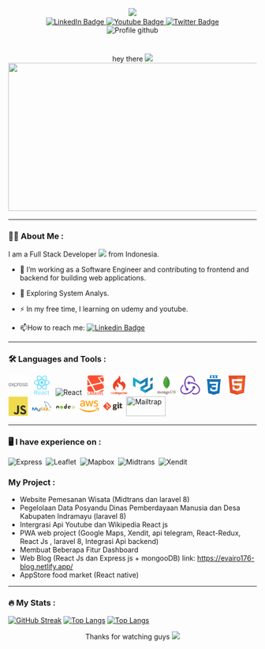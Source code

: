 


<div id="header" align="center">
  <img src="https://media.giphy.com/media/M9gbBd9nbDrOTu1Mqx/giphy.gif" width="100"/>
</div>
<div id="badges" align="center">
  <a href="[your-linkedin-URL](https://www.linkedin.com/in/dicki-prasetya-3a7587195/)">
    <img src="https://img.shields.io/badge/LinkedIn-blue?style=for-the-badge&logo=linkedin&logoColor=white" alt="LinkedIn Badge"/>
  </a>
  <a href="your-youtube-URL">
    <img src="https://img.shields.io/badge/YouTube-red?style=for-the-badge&logo=youtube&logoColor=white" alt="Youtube Badge"/>
  </a>
  <a href="your-twitter-URL">
    <img src="https://img.shields.io/badge/Twitter-blue?style=for-the-badge&logo=twitter&logoColor=white" alt="Twitter Badge"/>
  </a>
</div>
<div  align="center">
  <img src="https://komarev.com/ghpvc/?username=evairo176&style=flat-square&color=blue" alt="Profile github"/>
  <h1>
</div>
<div  align="center">
    hey there
  <img src="https://media.giphy.com/media/hvRJCLFzcasrR4ia7z/giphy.gif" width="30px"/>
    </div>
</h1>
<div align="center">
  <img src="https://media.giphy.com/media/dWesBcTLavkZuG35MI/giphy.gif" width="600" height="300"/>
</div>

---

### :woman_technologist: About Me :
I am a Full Stack Developer <img src="https://media.giphy.com/media/WUlplcMpOCEmTGBtBW/giphy.gif" width="30"> from Indonesia.
- :telescope: I’m working as a Software Engineer and contributing to frontend and backend for building web applications.

- :seedling: Exploring System Analys.

- :zap: In my free time, I learning on udemy and youtube.

- :mailbox:How to reach me: [![Linkedin Badge](https://img.shields.io/badge/-Dicki-blue?style=flat&logo=Linkedin&logoColor=white)](https://www.linkedin.com/in/dicki-prasetya-3a7587195/)
---

### :hammer_and_wrench: Languages and Tools :
<div>
  <img src="https://github.com/devicons/devicon/blob/master/icons/express/express-original-wordmark.svg" title="Express" alt="Express" width="40" height="40"/>&nbsp;
  <img src="https://github.com/devicons/devicon/blob/master/icons/react/react-original-wordmark.svg" title="React" alt="React" width="40" height="40"/>&nbsp;
  <img src="https://upload.wikimedia.org/wikipedia/commons/thumb/a/a7/React-icon.svg/2300px-React-icon.svg.png" title="React" alt="React" width="40" height="40"/>&nbsp;
  <img src="https://github.com/devicons/devicon/blob/master/icons/laravel/laravel-plain-wordmark.svg" title="Laravel" alt="Laravel" width="40" height="40"/>&nbsp;
  <img src="https://github.com/devicons/devicon/blob/master/icons/codeigniter/codeigniter-plain-wordmark.svg" title="Codeigniter" **alt="Codeigniter" width="40" height="40"/>&nbsp;
 <img src="https://github.com/devicons/devicon/blob/master/icons/materialui/materialui-original.svg" title="Material UI" alt="Material UI" width="40" height="40"/>&nbsp;
  <img src="https://github.com/devicons/devicon/blob/master/icons/mongodb/mongodb-original-wordmark.svg" title="MongoDB" alt="MongoDB" width="40" height="40"/>&nbsp;
  <img src="https://github.com/devicons/devicon/blob/master/icons/redux/redux-original.svg" title="Redux" alt="Redux " width="40" height="40"/>&nbsp;
  <img src="https://github.com/devicons/devicon/blob/master/icons/css3/css3-plain-wordmark.svg"  title="CSS3" alt="CSS" width="40" height="40"/>&nbsp;
  <img src="https://github.com/devicons/devicon/blob/master/icons/html5/html5-original.svg" title="HTML5" alt="HTML" width="40" height="40"/>&nbsp;
  <img src="https://github.com/devicons/devicon/blob/master/icons/javascript/javascript-original.svg" title="JavaScript" alt="JavaScript" width="40" height="40"/>&nbsp;
  <img src="https://github.com/devicons/devicon/blob/master/icons/mysql/mysql-original-wordmark.svg" title="MySQL"  alt="MySQL" width="40" height="40"/>&nbsp;
  <img src="https://github.com/devicons/devicon/blob/master/icons/nodejs/nodejs-original-wordmark.svg" title="NodeJS" alt="NodeJS" width="40" height="40"/>&nbsp;
  <img src="https://github.com/devicons/devicon/blob/master/icons/amazonwebservices/amazonwebservices-plain-wordmark.svg" title="AWS" alt="AWS" width="40" height="40"/>&nbsp;
  <img src="https://github.com/devicons/devicon/blob/master/icons/git/git-original-wordmark.svg" title="Git" **alt="Git" width="40" height="40"/>&nbsp;
 <img src="https://d33v4339jhl8k0.cloudfront.net/docs/assets/5ed6bd832c7d3a10cba8416b/images/5faac7224cedfd001610b6d1/mailtrap-new-logo.png" title="Mailtrap" **alt="Mailtrap" width="80" height="40"/>&nbsp;
</div>

---
### :desktop_computer: I have experience on :
<div>

  <img src="https://upload.wikimedia.org/wikipedia/commons/thumb/b/bd/Google_Maps_Logo_2020.svg/800px-Google_Maps_Logo_2020.svg.png" title="Express" alt="Express" width="40" height="40"/>&nbsp;
 <img src="https://encrypted-tbn0.gstatic.com/images?q=tbn:ANd9GcT8ZGkXd3FvFWroUQfsXmaydBNK8LhQzJKd0NfSGfAcAZoNJivRmSsImmC_6eyznpPGAg&usqp=CAU" title="Leaflet" alt="Leaflet" width="100" height="40"/>&nbsp;
  <img src="https://encrypted-tbn0.gstatic.com/images?q=tbn:ANd9GcQxjO-nauVIRPpdsOXHpGXZuvFJAAd0za4ZuQ&usqp=CAU" title="Mapbox" alt="Mapbox" width="40" height="40"/>&nbsp;
 <img src="https://upload.wikimedia.org/wikipedia/commons/9/9d/Midtrans.png" title="Midtrans" alt="Midtrans" width="100" height="40"/>&nbsp;
  <img src="https://www.xendit.co/wp-content/uploads/2020/03/XENDIT-LOGOArtboard-1@2x.png" title="Xendit" alt="Xendit" width="100" height="40"/>&nbsp;
</div>

### My Project :

- Website Pemesanan Wisata (Midtrans dan laravel 8)
- Pegelolaan Data Posyandu Dinas Pemberdayaan Manusia dan Desa Kabupaten Indramayu (laravel 8)
- Intergrasi Api Youtube dan Wikipedia React js
- PWA web project (Google Maps, Xendit, api telegram, React-Redux, React Js , laravel 8, Integrasi Api backend)
- Membuat Beberapa Fitur Dashboard
- Web Blog (React Js dan Express js + mongooDB) link: <a href="https://evairo176-blog.netlify.app/posts">https://evairo176-blog.netlify.app/</a>
- AppStore food market (React native)
---

### :fire: My Stats :
[![GitHub Streak](https://streak-stats.demolab.com?user=evairo176&theme=neon-dark&hide_border=true&border_radius=11.6)](https://git.io/streak-stats)
[![Top Langs](https://github-readme-stats.vercel.app/api/top-langs/?username=evairo176)](https://github.com/evairo176/github-readme-stats)
[![Top Langs](https://github-readme-stats.vercel.app/api/top-langs/?username=evairo176&layout=compact&theme=vision-friendly-dark)](https://github.com/evairo176/github-readme-stats)
<div  align="center">
    Thanks for watching guys
  <img src="https://media.giphy.com/media/hvRJCLFzcasrR4ia7z/giphy.gif" width="30px"/>
    </div>
</h1>


